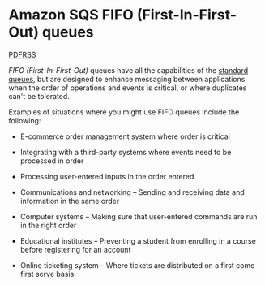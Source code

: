 # Amazon SQS FIFO (First-In-First-Out) queues

[PDF](https://docs.aws.amazon.com/pdfs/AWSSimpleQueueService/latest/SQSDeveloperGuide/sqs-dg.pdf#FIFO-queues)[RSS](https://docs.aws.amazon.com/AWSSimpleQueueService/latest/SQSDeveloperGuide/recent-updates.rss)

_FIFO (First-In-First-Out)_ queues have all the capabilities of the [standard queues](https://docs.aws.amazon.com/AWSSimpleQueueService/latest/SQSDeveloperGuide/standard-queues.html), but are designed to enhance messaging between applications when the order of operations and events is critical, or where duplicates can't be tolerated.

Examples of situations where you might use FIFO queues include the following:

-   E-commerce order management system where order is critical
    
-   Integrating with a third-party systems where events need to be processed in order
    
-   Processing user-entered inputs in the order entered
    
-   Communications and networking – Sending and receiving data and information in the same order
    
-   Computer systems – Making sure that user-entered commands are run in the right order
    
-   Educational institutes – Preventing a student from enrolling in a course before registering for an account
    
-   Online ticketing system – Where tickets are distributed on a first come first serve basis